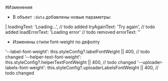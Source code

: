 #Изменения 
- В объект `:data` добавлены новые параметры: 

[comment]: <> ( todo add table )
| loadingText: 'Loading...', // todo added
  tryAgainText: 'Try again',  // todo added
  loadErrorText: 'Loading error'  // todo removed
errorText: ''

- Изменены стили font-weight по дефолту

'--label-font-weight': this.styleConfig?.labelFontWeight || 400, // todo changed
   '--helper-text-font-weight': this.styleConfig?.helperTextFontWeight || 400, // todo changed
   '--uploader-labels-font-weight': this.styleConfig?.uploaderLabelsFontWeight || 400, // todo changed

[comment]: <> (todo add example ?)